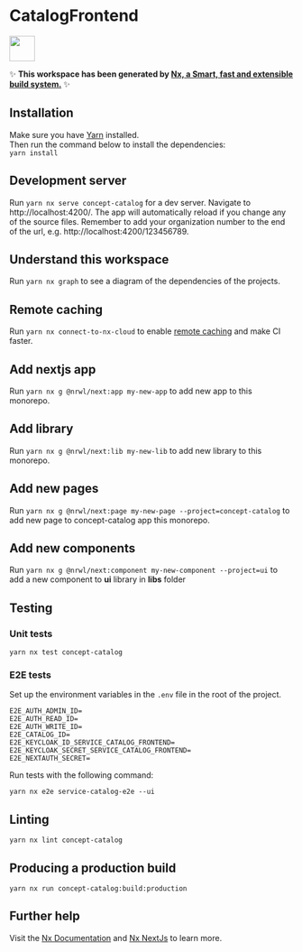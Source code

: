# CatalogFrontend

<a alt="Nx logo" href="https://nx.dev" target="_blank" rel="noreferrer"><img src="https://raw.githubusercontent.com/nrwl/nx/master/images/nx-logo.png" width="45"></a>

✨ **This workspace has been generated by [Nx, a Smart, fast and extensible build system.](https://nx.dev)** ✨

## Installation

Make sure you have [Yarn](https://yarnpkg.com/getting-started/install) installed.  
Then run the command below to install the dependencies:  
`yarn install`

## Development server

Run `yarn nx serve concept-catalog` for a dev server. Navigate to http://localhost:4200/. The app will automatically reload if you change any of the source files. Remember to add your organization number to the end of the url, e.g. http://localhost:4200/123456789.

## Understand this workspace

Run `yarn nx graph` to see a diagram of the dependencies of the projects.

## Remote caching

Run `yarn nx connect-to-nx-cloud` to enable [remote caching](https://nx.app) and make CI faster.

## Add nextjs app

Run `yarn nx g @nrwl/next:app my-new-app` to add new app to this monorepo.

## Add library

Run `yarn nx g @nrwl/next:lib my-new-lib` to add new library to this monorepo.

## Add new pages

Run `yarn nx g @nrwl/next:page my-new-page --project=concept-catalog` to add new page to concept-catalog app this monorepo.

## Add new components

Run `yarn nx g @nrwl/next:component my-new-component --project=ui` to add a new component to **ui** library in **libs** folder

## Testing

### Unit tests

```
yarn nx test concept-catalog
```

### E2E tests

Set up the environment variables in the `.env` file in the root of the project.

```
E2E_AUTH_ADMIN_ID=
E2E_AUTH_READ_ID=
E2E_AUTH_WRITE_ID=
E2E_CATALOG_ID=
E2E_KEYCLOAK_ID_SERVICE_CATALOG_FRONTEND=
E2E_KEYCLOAK_SECRET_SERVICE_CATALOG_FRONTEND=
E2E_NEXTAUTH_SECRET=
```

Run tests with the following command:

```
yarn nx e2e service-catalog-e2e --ui
```

## Linting

```
yarn nx lint concept-catalog
```

## Producing a production build

```
yarn nx run concept-catalog:build:production
```

## Further help

Visit the [Nx Documentation](https://nx.dev) and [Nx NextJs](https://nx.dev/packages/next) to learn more.
